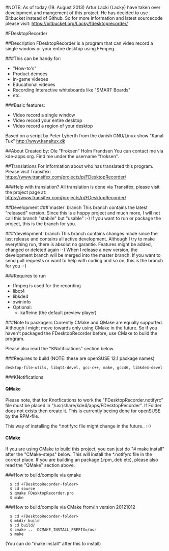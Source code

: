#NOTE: As of today (19. August 2013) Artur Lacki (Lacky) have taken over development and mangement of this project. He has decided to use Bitbucket instead of Github. So for more information and latest sourcecode please visit: https://bitbucket.org/Lacky/fdesktoprecorder/


#FDesktopRecorder

##Description
FDesktopRecorder is a program that can video record a single window or your entire desktop using FFmpeg.

###This can be handy for:
* "How-to's"
* Product demoes
* in-game videoes
* Educational videoes 
* Recording Interactive whiteboards like "SMART Boards"
* etc.

###Basic features:
* Video record a single window
* Video record your entire desktop
* Video record a region of your desktop

Based on a script by Peter Lyberth from the danish GNU/Linux show "Kanal Tux" http://www.kanaltux.dk 

##About
Created by: Ole "Froksen" Holm Frandsen
You can contact me via kde-apps.org. Find me under the username "froksen".

##Translations
For information about who has translated this program. Please visit Transifex: https://www.transifex.com/projects/p/FDesktopRecorder/

###Help with translation?
All translation is done via Transifex, please visit the project page at: https://www.transifex.com/projects/p/FDesktopRecorder/

##Development
###'master' branch
This branch contains the latest "released" version. Since this is a hoppy project and much more, I will not call this branch "stabile" but "usable" :-)
If you want to run or package the project, this is the branch for you.

###'development' branch
This branch contains changes made since the last release and contains all active development. Although I try to make everything run, there is absolut no garantie. Features might be added, changed or deleted again :-)
When I release a new version, the development branch will be merged into the master branch.
If you want to send pull requests or want to help with coding and so on, this is the branch for you :-)

###Requires to run
* ffmpeq is used for the recording
* libqt4
* libkde4
* xwininfo
* Optional:
  - kaffeine (the default preview player)

###Note to packagers
Currently CMake and QMake are equally supported. Although I might move towards only using CMake in the future. So if you haven't packaged the FDesktopRecorder before, use
CMake to build the program.

Please also read the "KNotifications" section below.
  
###Requires to build 
(NOTE: these are openSUSE 12.1 package names)
  ```
desktop-file-utils, libqt4-devel, gcc-c++, make, gcc46, libkde4-devel
  ```
###KNotifications
#### QMake 
Please note, that for Knotfications to work the "FDesktopRecorder.notifyrc" file must be placed in "/usr/share/kde4/apps/FDesktopRecorder". If Folder does not exists then create it.
This is currently beeing done for openSUSE by the RPM-file.

This way of installing the *.notifyrc file might change in the future.. :-)

#### CMake 
If you are using CMake to build this project, you can just do "# make install" after the "CMake-steps" below. 
This will install the *.notifyrc file in the correct place. If you are building an package (.rpm,.deb etc), please also read the "QMake" section above.

###How to build/compile via qmake
  ```
    $ cd <FDesktopRecorder-folder>
    $ cd source
    $ qmake FDesktopRecorder.pro
    $ make
  ```
###How to build/compile via CMake from/in version 20121012
  ```
    $ cd <FDesktopRecorder-folder>
    $ mkdir build
    $ cd build/
    $ cmake .. -DCMAKE_INSTALL_PREFIX=/usr
    $ make
  ```
  (You can do "make install" after this to install)